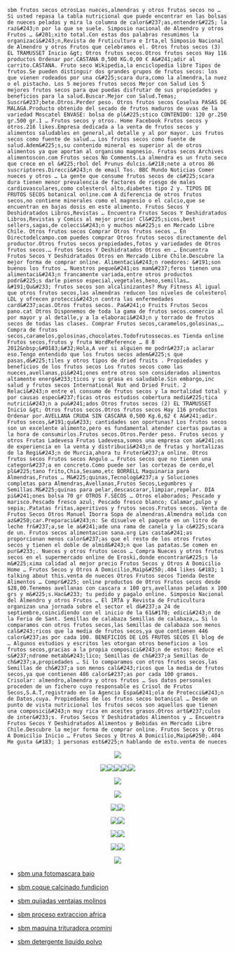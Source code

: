 
```
sbm frutos secos otrosLas nueces,almendras y otros frutos secos no … Si usted repasa la tabla nutricional que puede encontrar en las bolsas de nueces peladas y mira la columna de calor&#237;as,entender&#225; la raz&#243;n por la que se suele. Simposio nacional de Almendro y otros Frutos … &#201;xito total.Con estas dos palabras resumimos la organizaci&#243;n,Revista de Fruticultura e Irta,el Simposio Nacional de Almendro y otros Frutos que celebramos el. Otros frutos secos (3) EL TRAMUSSET Inicio &gt; Otros frutos secos.Otros frutos secos Hay 116 productos Ordenar por.CASTANA 0,500 KG.0,00 € A&#241;adir al carrito.CASTANA. Fruto seco Wikipedia,la enciclopedia libre Tipos de frutos.Se pueden distinguir dos grandes grupos de frutos secos: los que vienen rodeados por una c&#225;scara dura,como la almendra,la nuez o el pistacho. Los 5 mejores frutos secos Mejor con Salud Los 5 mejores frutos secos para que puedas disfrutar de sus propiedades y beneficios para la salud.Buscar.Mejor con Salud.Temas; Suscr&#237;bete.Otros.Perder peso. Otros frutos secos Coselva PASAS DE MALAGA.Producto obtenido del secado de frutos maduros de uvas de la variedad Moscatel ENVASE: bolsa de pl&#225;stico CONTENIDO: 120 gr.250 gr.500 gr.1 … Frutos secos y otros. Home Facebook Frutos secos y otros.216 likes.Empresa dedicada a la venta de frutos secos y alimentos saludables en general,al detalle y al por mayor. Los frutos secos como fuente de salud.… Los frutos secos como fuente de salud.Adem&#225;s,su contenido mineral es superior al de otros alimentos ya que aportan al organismo magnesio. Frutos secos Archives alimentoscon.com Frutos secos No Comments.La almendra es un fruto seco que crece en el &#225;rbol del Prunus dulcis.&#218;nete a otros 86 suscriptores.Direcci&#243;n de email Tos. BBC Mundo Noticias Comer nueces y otros … La gente que consume frutos secos de c&#225;scara dura tienen menor prevalencia de factores de riesgo de males cardiovasculares,como colesterol alto,diabetes tipo 2 y. TIPOS DE FRUTOS SECOS botanical online.com A diferencia de otros frutos secos,no contiene minerales como el magnesio o el calcio,que se encuentran en bajas dosis en este alimento. Frutos Secos Y Deshidratados Libros,Revistas … Encuentra Frutos Secos Y Deshidratados Libros,Revistas y Comics al mejor precio! Cl&#225;sicos,best sellers,sagas,de colecci&#243;n y muchos m&#225;s en Mercado Libre Chile. Otros frutos secos Comprar Otros frutos secos … En Directodelcampo.com puedes comprar Otros frutos secos directamente del productor.Otros frutos secos propiedades,fotos y variedades de Otros frutos secos.… Frutos Secos Y Deshidratados Otros en … Encuentra Frutos Secos Y Deshidratados Otros en Mercado Libre Chile.Descubre la mejor forma de comprar online. Alimentaci&#243;n roedores: &#191;son buenos los frutos … Nuestros peque&#241;os mam&#237;feros tienen una alimentaci&#243;n francamente variada,entre otros productos podr&#225;s darle pienso especial,vegetales,heno,semillas… &#191;Qu&#233; frutos secos son alcalinizantes? Muy Fitness Al igual que otros frutos secos,las almendras reducen los niveles de colesterol LDL y ofrecen protecci&#243;n contra las enfermedades card&#237;acas.Otros frutos secos. Pa&#241;o Fruits Frutos Secos pano.cat Otros Disponemos de toda la gama de frutos secos.comercio al por mayor y al detalle,y a la elaboraci&#243;n y torrado de frutos secos de todas las clases. Comprar Frutos secos,caramelos,golosinas,… Compra de frutos secos,caramelos,golosinas,chocolates.Todofrutossecos.es Tienda online Frutos secos,frutos y fruta WordReference … 8 8 2012&nbsp;&#0183;&#32;Hola,A ver si alguien me podr&#237;a aclarar eso.Tengo entendido que los frutos secos adem&#225;s que pasas,d&#225;tiles y otros tipos de dried fruits . Propiedades y beneficios de los frutos secos Los frutos secos como las nueces,avellanas,pi&#241;ones entre otros son considerados alimentos altamente energ&#233;ticos y su grasa es saludable.Sin embargo,inc salud y frutos secos International Nut and Dried Fruit. 2 Relaci&#243;n entre el consumo de frutos secos y la mortalidad total y por causas espec&#237;ficas otros estudios cobertura medi&#225;tica nutrici&#243;n a pu&#241;ados Otros frutos secos (2) EL TRAMUSSET Inicio &gt; Otros frutos secos.Otros frutos secos Hay 116 productos Ordenar por.AVELLANA CRUDA SIN CASCARA 0,500 Kg.6,62 € A&#241;adir. Frutos secos,&#191;qu&#233; cantidades son oportunas? Los frutos secos son un excelente alimento,pero es fundamental atender ciertas pautas a la hora de consumirlos.Frutos secos.Otros.Perder peso. Frutos secos y otros Frutas Ladevesa Frutas Ladevesa,somos una empresa con a&#241;os de experiencia en la venta y distribuci&#243;n de frutas y hortalizas de la Regi&#243;n de Murcia,ahora tu Fruter&#237;a online. Otros frutos secos Frutos secos Angulo … Frutos secos que no tienen una categor&#237;a en concreto.Como puede ser las cortezas de cerdo,el pl&#225;tano frito,Chia,Sesamo,etc BORRELL Maquinaria para Almendras,Frutos … M&#225;quinas,Tecnolog&#237;a y Soluciones completas para Almendras,Avellanas,Frutos Secos,Legumbres y Semillas.M&#225;quinas para pelar,descascarar,limpiar,repelar. DIA pi&#241;ones bolsa 70 gr OTROS F.SECOS … Otros elaborados; Pescado y marisco.Pescado fresco azul; Pescado fresco blanco; Calamar,pulpo y sepia;.Patatas fritas,aperitivos y frutos secos.Frutos secos. Venta de Frutos Secos Otros Manuel Iborra Sopa de almendras.Almendra molida con az&#250;car.Preparaci&#243;n: Se disuelve el paquete en un litro de leche fr&#237;a,se le a&#241;ade una rama de canela y la c&#225;scara de un. Frutos secos alimentacion sana.org Las casta&#241;as proporcionan menos calor&#237;as que el resto de los otros frutos secos y tienen el doble de almid&#243;n que las patatas.Se comen en pur&#233;. Nueces y otros frutos secos … Compra Nueces y otros frutos secos en el supermercado online de Eroski,donde encontrar&#225;s la m&#225;xima calidad al mejor precio Frutos Secos y Otros A Domicilio Home … Frutos Secos y Otros A Domicilio,Maip&#250;.404 likes &#183; 1 talking about this.venta de nueces Otros Frutos secos Tienda Oeste Alimentos … Compr&#225; online productos de Otros Frutos secos desde $28,00.Tenemos avellanas con cascara x 100 grs,avellanas peladas x 100 grs y m&#225;s.Hac&#233; tu pedido y pagalo online. Simposio Nacional del Almendro y otros Frutos … El IRTA y Revista de Fruticultura organizan una jornada sobre el sector el d&#237;a 24 de septiembre,coincidiendo con el inicio de la 61&#170; edici&#243;n de la Feria de Sant. Semillas de calabaza Semillas de calabaza,… Si lo comparamos con otros frutos secos,las Semillas de calabaza son menos cal&#243;ricos que la media de frutos secos,ya que contienen 446 calor&#237;as por cada 100. BENEFICIOS DE LOS FRUTOS SECOS El blog de … Algunos estudios y escritos les otorgan otros beneficios a los frutos secos,gracias a la propia composici&#243;n de estos: Reduce el s&#237;ndrome metab&#243;lico; Semillas de ch&#237;a Semillas de ch&#237;a,propiedades … Si lo comparamos con otros frutos secos,las Semillas de ch&#237;a son menos cal&#243;ricos que la media de frutos secos,ya que contienen 486 calor&#237;as por cada 100 gramos. Crisolar: almendro,almendra y otros frutos … Sus datos personales proceden de un fichero cuyo responsable es Crisol de Frutos Secos,S.A.T,registrado en la Agencia Espa&#241;ola de Protecci&#243;n de Datos,cuya. Propiedades de los frutos secos botanical … Desde un punto de vista nutricional los frutos secos son aquellos que tienen una composici&#243;n muy rica en aceites grasos.Otros art&#237;culos de inter&#233;s. Frutos Secos Y Deshidratados Alimentos y … Encuentra Frutos Secos Y Deshidratados Alimentos y Bebidas en Mercado Libre Chile.Descubre la mejor forma de comprar online. Frutos Secos y Otros A Domicilio Inicio … Frutos Secos y Otros A Domicilio,Maip&#250;.404 Me gusta &#183; 1 personas est&#225;n hablando de esto.venta de nueces 
```

<div align="center">

<a href="https://es-crusher.shibang-china.com/github&k=sbm+frutos+secos+otros"><img src="https://static.shibang-china.com/es/crusher/logo.jpg"></a>

<a href="https://es-crusher.shibang-china.com/github&k=sbm+frutos+secos+otros"><img src="https://static.shibang-china.com/es/crusher/index.jpg"></a><a href="https://es-crusher.shibang-china.com/material.htmlgithub&k=sbm+frutos+secos+otros"><img src="https://static.shibang-china.com/es/crusher/material.jpg"></a><a href="https://es-crusher.shibang-china.com/application.htmlgithub&k=sbm+frutos+secos+otros"><img src="https://static.shibang-china.com/es/crusher/application.jpg"></a><a href="https://es-crusher.shibang-china.com/aboutus.htmlgithub&k=sbm+frutos+secos+otros"><img src="https://static.shibang-china.com/es/crusher/aboutus.jpg"></a><a href="https://es-crusher.shibang-china.com/contact.htmlgithub&k=sbm+frutos+secos+otros"><img src="https://static.shibang-china.com/es/crusher/contact.jpg"></a>

<a href="https://es-crusher.shibang-china.com/github&k=sbm+frutos+secos+otros"><img src="https://static.shibang-china.com/es/crusher/banner.jpg"></a>

<a href="https://swt.shibang-china.com/github&k=sbm+frutos+secos+otros"><img src="https://static.shibang-china.com/es/crusher/text.jpg"></a>

<a href="https://swt.shibang-china.com/github&k=sbm+frutos+secos+otros"><img src="https://static.shibang-china.com/es/crusher/chat.jpg"></a><a href="https://es-crusher.shibang-china.com/contact.htmlgithub&k=sbm+frutos+secos+otros"><img src="https://static.shibang-china.com/es/crusher/message.jpg"></a>

<a href="https://es-crusher.shibang-china.com/products/pe.htmlgithub&k=sbm+frutos+secos+otros"><img src="https://static.shibang-china.com/es/crusher/pe.jpg"></a><a href="https://es-crusher.shibang-china.com/products/pf.htmlgithub&k=sbm+frutos+secos+otros"><img src="https://static.shibang-china.com/es/crusher/pf.jpg"></a>

<a href="https://es-crusher.shibang-china.com/products/hpt.htmlgithub&k=sbm+frutos+secos+otros"><img src="https://static.shibang-china.com/es/crusher/hpt.jpg"></a><a href="https://es-crusher.shibang-china.com/products/vsi.htmlgithub&k=sbm+frutos+secos+otros"><img src="https://static.shibang-china.com/es/crusher/vsi.jpg"></a>

<a href="https://es-crusher.shibang-china.com/products/klv.htmlgithub&k=sbm+frutos+secos+otros"><img src="https://static.shibang-china.com/es/crusher/klv.jpg"></a><a href="https://es-crusher.shibang-china.com/products/portable.htmlgithub&k=sbm+frutos+secos+otros"><img src="https://static.shibang-china.com/es/crusher/portable.jpg"></a>

<a href="https://swt.shibang-china.com/github&k=sbm+frutos+secos+otros"><img src="https://static.shibang-china.com/es/crusher/case.jpg"></a>

</div>


* [sbm una fotomascara bajo](sbm%20una%20fotomascara%20bajo.md)

* [sbm coque calcinado fundicion](sbm%20coque%20calcinado%20fundicion.md)

* [sbm quijadas ventajas molinos](sbm%20quijadas%20ventajas%20molinos.md)

* [sbm proceso extraccion africa](sbm%20proceso%20extraccion%20africa.md)

* [sbm maquina trituradora oromini](sbm%20maquina%20trituradora%20oromini.md)

* [sbm detergente liquido polvo](sbm%20detergente%20liquido%20polvo.md)